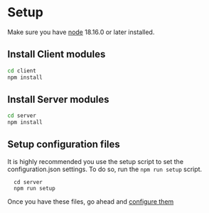 # Setup

Make sure you have [node](https://nodejs.org/) 18.16.0 or later installed.

## Install Client modules

```sh
cd client
npm install
```

## Install Server modules

```sh
cd server
npm install
```

## Setup configuration files

It is highly recommended you use the setup script to set the configuration.json settings. To do so, run the `npm run setup` script.

```
  cd server
  npm run setup
```


Once you have these files, go ahead and [configure them](CONFIGURATION.md)